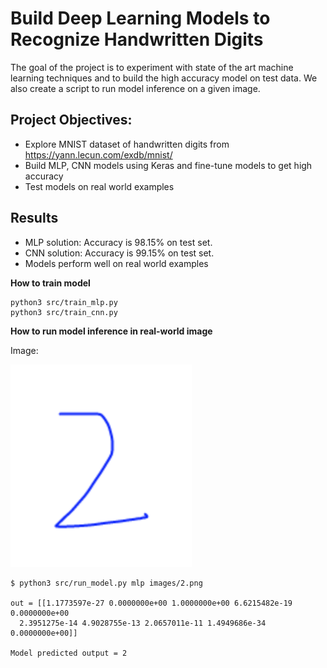 # Build Deep Learning Models to Recognize Handwritten Digits
The goal of the project is to experiment with state of the art machine learning techniques and to build the high accuracy model on test data. We also create a script to run model inference on a given image. 



## Project Objectives: 
- Explore MNIST dataset of handwritten digits from https://yann.lecun.com/exdb/mnist/ 
- Build MLP, CNN models using Keras and fine-tune models to get high accuracy
- Test models on real world examples

## Results
- MLP solution: Accuracy is 98.15% on test set.
- CNN solution: Accuracy is 99.15% on test set. 
- Models perform well on real world examples 

**How to train model**

```
python3 src/train_mlp.py
python3 src/train_cnn.py
```

**How to run model inference in real-world image**

Image: 

![Alt text](images/2.png?raw=true "Real-world example")

```
$ python3 src/run_model.py mlp images/2.png

out = [[1.1773597e-27 0.0000000e+00 1.0000000e+00 6.6215482e-19 0.0000000e+00
  2.3951275e-14 4.9028755e-13 2.0657011e-11 1.4949686e-34 0.0000000e+00]]

Model predicted output = 2

```




 


